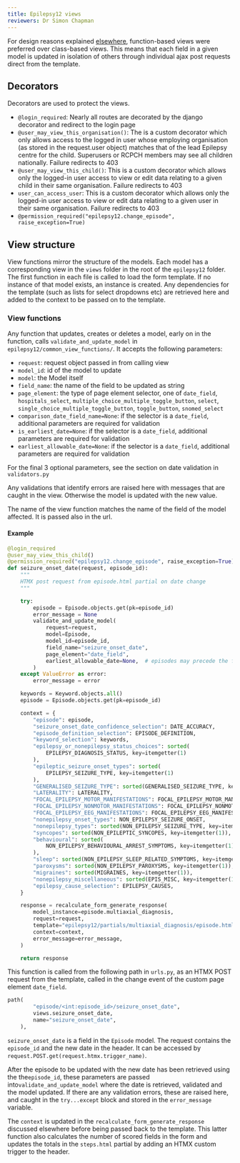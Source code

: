 ```yaml
---
title: Epilepsy12 views
reviewers: Dr Simon Chapman
---
```


For design reasons explained [elsewhere](design-decisions.md), function-based views were preferred over class-based views. This means that each field in a given model is updated in isolation of others through individual ajax post requests direct from the template.

## Decorators

Decorators are used to protect the views.

- ```@login_required```: Nearly all routes are decorated by the django decorator and redirect to the login page
- ```@user_may_view_this_organisation()```: The is a custom decorator which only allows access to the logged in user whose employing organisation (as stored in the request.user object) matches that of the lead Epilepsy centre for the child. Superusers or RCPCH members may see all children nationally. Failure redirects to 403
- ```@user_may_view_this_child()```: This is a custom decorator which allows only the logged-in user access to view or edit data relating to a given child in their same organisation. Failure redirects to 403
- ```user_can_access_user```: This is a custom decorator which allows only the logged-in user access to view or edit data relating to a given user in their same organisation. Failure redirects to 403
- ```@permission_required("epilepsy12.change_episode", raise_exception=True)```

## View structure

View functions mirror the structure of the models. Each model has a corresponding view in the ```views``` folder in the root of the ```epilepsy12``` folder. The first function in each file is called to load the form template. If no instance of that model exists, an instance is created. Any dependencies for the template (such as lists for select dropdowns etc) are retrieved here and added to the context to be passed on to the template.

### View functions

Any function that updates, creates or deletes a model, early on in the function, calls ```validate_and_update_model``` in ```epilepsy12/common_view_functions/```. It accepts the following parameters:

- ```request```: request object passed in from calling view
- ```model_id```: id of the model to update
- ```model```: the Model itself
- ```field_name```: the name of the field to be updated as string
- ```page_element```: the type of page element selector, one of ```date_field```, ```hospitals_select```, ```multiple_choice_multiple_toggle_button```, ```select```, ```single_choice_multiple_toggle_button```, ```toggle_button```, ```snomed_select```
- ```comparison_date_field_name=None```: if the selector is a ```date_field```, additional parameters are required for validation
- ```is_earliest_date=None```: if the selector is a ```date_field```, additional parameters are required for validation
- ```earliest_allowable_date=None```: if the selector is a ```date_field```, additional parameters are required for validation

For the final 3 optional parameters, see the section on date validation in ```validators.py```

Any validations that identify errors are raised here with messages that are caught in the view. Otherwise the model is updated with the new value.

The name of the view function matches the name of the field of the model affected. It is passed also in the url.

#### Example

```python
@login_required
@user_may_view_this_child()
@permission_required("epilepsy12.change_episode", raise_exception=True)
def seizure_onset_date(request, episode_id):
    """
    HTMX post request from episode.html partial on date change
    """

    try:
        episode = Episode.objects.get(pk=episode_id)
        error_message = None
        validate_and_update_model(
            request=request,
            model=Episode,
            model_id=episode_id,
            field_name="seizure_onset_date",
            page_element="date_field",
            earliest_allowable_date=None,  # episodes may precede the first assessment date or cohort date
        )
    except ValueError as error:
        error_message = error

    keywords = Keyword.objects.all()
    episode = Episode.objects.get(pk=episode_id)

    context = {
        "episode": episode,
        "seizure_onset_date_confidence_selection": DATE_ACCURACY,
        "episode_definition_selection": EPISODE_DEFINITION,
        "keyword_selection": keywords,
        "epilepsy_or_nonepilepsy_status_choices": sorted(
            EPILEPSY_DIAGNOSIS_STATUS, key=itemgetter(1)
        ),
        "epileptic_seizure_onset_types": sorted(
            EPILEPSY_SEIZURE_TYPE, key=itemgetter(1)
        ),
        "GENERALISED_SEIZURE_TYPE": sorted(GENERALISED_SEIZURE_TYPE, key=itemgetter(1)),
        "LATERALITY": LATERALITY,
        "FOCAL_EPILEPSY_MOTOR_MANIFESTATIONS": FOCAL_EPILEPSY_MOTOR_MANIFESTATIONS,
        "FOCAL_EPILEPSY_NONMOTOR_MANIFESTATIONS": FOCAL_EPILEPSY_NONMOTOR_MANIFESTATIONS,
        "FOCAL_EPILEPSY_EEG_MANIFESTATIONS": FOCAL_EPILEPSY_EEG_MANIFESTATIONS,
        "nonepilepsy_onset_types": NON_EPILEPSY_SEIZURE_ONSET,
        "nonepilepsy_types": sorted(NON_EPILEPSY_SEIZURE_TYPE, key=itemgetter(1)),
        "syncopes": sorted(NON_EPILEPTIC_SYNCOPES, key=itemgetter(1)),
        "behavioural": sorted(
            NON_EPILEPSY_BEHAVIOURAL_ARREST_SYMPTOMS, key=itemgetter(1)
        ),
        "sleep": sorted(NON_EPILEPSY_SLEEP_RELATED_SYMPTOMS, key=itemgetter(1)),
        "paroxysms": sorted(NON_EPILEPSY_PAROXYSMS, key=itemgetter(1)),
        "migraines": sorted(MIGRAINES, key=itemgetter(1)),
        "nonepilepsy_miscellaneous": sorted(EPIS_MISC, key=itemgetter(1)),
        "epilepsy_cause_selection": EPILEPSY_CAUSES,
    }

    response = recalculate_form_generate_response(
        model_instance=episode.multiaxial_diagnosis,
        request=request,
        template="epilepsy12/partials/multiaxial_diagnosis/episode.html",
        context=context,
        error_message=error_message,
    )

    return response
```

This function is called from the following path in ```urls.py```, as an HTMX POST request from the template, called in the change event of the custom page element ```date_field```.

```python
path(
        "episode/<int:episode_id>/seizure_onset_date",
        views.seizure_onset_date,
        name="seizure_onset_date",
    ),
```

```seizure_onset_date``` is a field in the ```Episode``` model. The request contains the ```episode_id``` and the new date in the header. It can be accessed by ```request.POST.get(request.htmx.trigger_name)```.

After the episode to be updated with the new date has been retrieved using the the```episode_id```, these parameters are passed into```validate_and_update_model``` where the date is retrieved, validated and the model updated. If there are any validation errors, these are raised here, and caught in the ```try...except``` block and stored in the ```error_message``` variable.

The ```context``` is updated in the ```recalculate_form_generate_response``` discussed elsewhere before being passed back to the template. This latter function also calculates the number of scored fields in the form and updates the totals in the ```steps.html``` partial by adding an HTMX custom trigger to the header.
